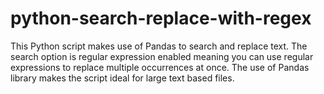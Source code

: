 # python-search-replace-with-regex
This Python script makes use of Pandas to search and replace text. The search option is regular expression enabled meaning you can use regular expressions to replace multiple occurrences at once. The use of Pandas library makes the script ideal for large text based files.
